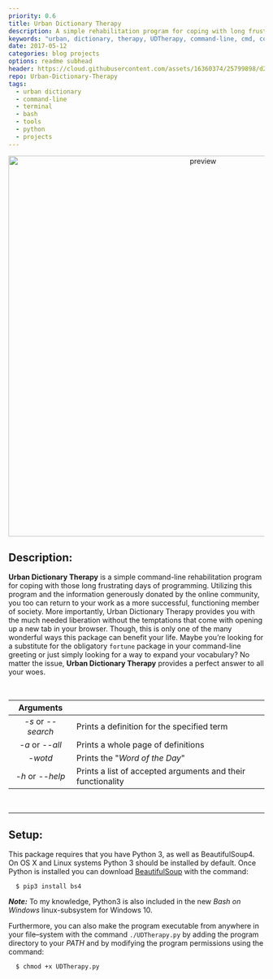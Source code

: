 ```yaml
---
priority: 0.6
title: Urban Dictionary Therapy
description: A simple rehabilitation program for coping with long frustrating days of programming
keywords: "urban, dictionary, therapy, UDTherapy, command-line, cmd, command, prompt, terminal, bash, unix, tool, script, funny, web, scraper, python, , windows, OSX, linux, jekyll, blog, github"
date: 2017-05-12
categories: blog projects
options: readme subhead
header: https://cloud.githubusercontent.com/assets/16360374/25799898/d2fe937e-339b-11e7-81a5-b70a54b580d9.png
repo: Urban-Dictionary-Therapy
tags:
  - urban dictionary
  - command-line
  - terminal
  - bash
  - tools
  - python
  - projects
---
```


<p align="center">
  <img src="https://cloud.githubusercontent.com/assets/16360374/25802132/cfcd58de-33a5-11e7-8cf8-81f18f6f7af8.png" width="750" alt="preview"/>
</p>

## Description:
**Urban Dictionary Therapy** is a simple command-line rehabilitation program for coping with those long frustrating days of programming. Utilizing this program and the information generously donated by the online community, you too can return to your work as a more successful, functioning member of society. More importantly, Urban Dictionary Therapy provides you with the much needed liberation without the temptations that come with opening up a new tab in your browser.
Though, this is only one of the many wonderful ways this package can benefit your life. Maybe you&rsquo;re looking for a substitute for the obligatory ```fortune``` package in your command-line greeting or just simply looking for a way to expand your vocabulary?
No matter the issue, **Urban Dictionary Therapy** provides a perfect answer to all your woes.

<br>

| Arguments          |                                                             |
|:-------------:|-------------------------------------------------------------|
| *-s* or *--search* |          Prints a definition for the specified term         |
|  *-a* or *--all*  |              Prints a whole page of definitions             |
|        *-wotd*        |              Prints the "*Word of the Day*"       |
|  *-h* or *--help* | Prints a list of accepted arguments and their functionality |

<br>

------

## Setup:
This package requires that you have Python 3, as well as BeautifulSoup4. On OS X and Linux systems Python 3 should be installed by default. Once Python is installed you can download [BeautifulSoup](https://www.crummy.com/software/BeautifulSoup/) with the command:
```shell
  $ pip3 install bs4
```
***Note:*** To my knowledge, Python3 is also included in the new *Bash on Windows* linux-subsystem for Windows 10.


Furthermore, you can also make the program executable from anywhere in your file&ndash;system with the command `./UDTherapy.py` by adding the program directory to your *PATH* and by modifying the program permissions using the command:
```shell
  $ chmod +x UDTherapy.py
```

<br><br>
